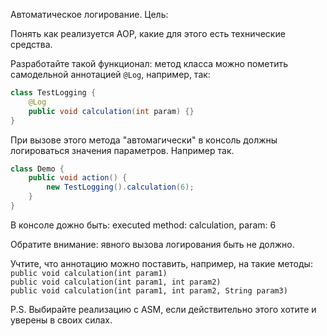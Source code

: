 Автоматическое логирование.
Цель:

Понять как реализуется AOP, какие для этого есть технические средства.

Разработайте такой функционал:
метод класса можно пометить самодельной аннотацией `@Log`, например, так:

```java
class TestLogging {
    @Log
    public void calculation(int param) {}
}
```

При вызове этого метода "автомагически" в консоль должны логироваться значения параметров.
Например так.

```java
class Demo {
    public void action() {
        new TestLogging().calculation(6);
    }
}
```

В консоле дожно быть:
executed method: calculation, param: 6

Обратите внимание: явного вызова логирования быть не должно.

Учтите, что аннотацию можно поставить, например, на такие методы: <br>
`public void calculation(int param1)` <br>
`public void calculation(int param1, int param2)` <br>
`public void calculation(int param1, int param2, String param3)` <br>

P.S.
Выбирайте реализацию с ASM, если действительно этого хотите и уверены в своих силах.
